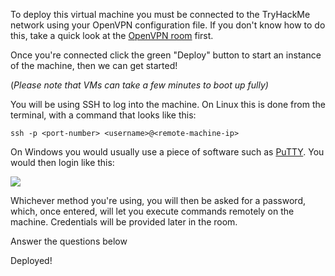 To deploy this virtual machine you must be connected to the TryHackMe network using your OpenVPN configuration file. If you don't know how to do this, take a quick look at the [OpenVPN room](https://tryhackme.com/room/openvpn) first.

Once you're connected click the green "Deploy" button to start an instance of the machine, then we can get started!

(_Please note that VMs can take a few minutes to boot up fully)_

You will be using SSH to log into the machine. On Linux this is done from the terminal, with a command that looks like this:

```
ssh -p <port-number> <username>@<remote-machine-ip>
```

On Windows you would usually use a piece of software such as [PuTTY](https://putty.org/). You would then login like this:

![](https://muirlandoracle.co.uk/wp-content/uploads/2020/02/PuTTY-Login-Demo-1.png)  

Whichever method you're using, you will then be asked for a password, which, once entered, will let you execute commands remotely on the machine. Credentials will be provided later in the room.  

Answer the questions below

Deployed!
